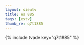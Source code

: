 ```yaml
--- 
layout: sieutv
title: es 885
tags: [estv]
thumb_re: q7t1885
---
```

{% include tvadv key="q7t1885" %} 
